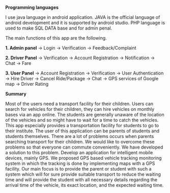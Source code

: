 **Programming languages**

I use java language in android application. JAVA is the official language of android development and it is 
supported by android studio. 
PHP language is used to make SQL DATA base and for admin penal.

The main functions of this app are the following.

**1. Admin panel**
   -> Login
   -> Verification
   -> Feedback/Complaint
   
**2. Driver Panel**
   -> Verification
   -> Account Registration
   -> Notification
   -> Chat
   -> Fare
   
**3. User Panel**
   -> Account Registration
   -> Verification
   -> User Authentication
   -> Hire Driver
   -> Cancel Ride/Package
   -> Chat
   -> GPS services of Google map
   -> Driver Rating

**Summary**


Most of the users need a transport facility for their children. Users can search for vehicles for their  children, they can hire vehicles on monthly bases via an app online. The students are generally 
unaware of the location of the vehicles and so might have to wait for a time to catch the vehicles. This app especially provides a transportation facility for students to go to their institute. The user 
of this application can be parents of students and students themselves. There are a lot of problems occurs when parents searching transport for their children. We would like to overcome these 
problems so that everyone can commute conveniently. We have developed a solution to this problem. Develop an application for intelligent mobile devices, mainly GPS. We proposed GPS 
based vehicle tracking monitoring system in which the tracking is done by implementing maps with a GPS facility. Our main focus is to provide the parent or student with such a system which 
will for sure provide suitable transport to reduce the waiting time and will provide the student with all necessary details regarding the arrival time of the vehicle, its exact location, and the expected 
waiting time.
